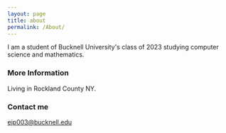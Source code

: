 ```yaml
---
layout: page
title: about
permalink: /About/
---
```


I am a student of Bucknell University's class of 2023 studying computer science and mathematics.

### More Information

Living in Rockland County NY.



### Contact me

[eip003@bucknell.edu](mailto:eip003@bucknell.edu)
